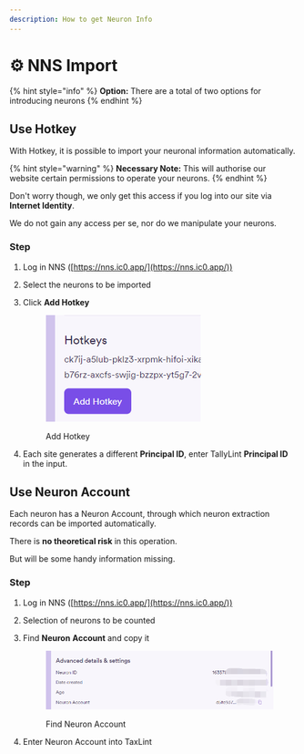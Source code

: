 ```yaml
---
description: How to get Neuron Info
---
```


# ⚙️ NNS Import

{% hint style="info" %}
**Option:** There are a total of two options for introducing neurons
{% endhint %}

## Use Hotkey

With Hotkey, it is possible to import your neuronal information automatically.

{% hint style="warning" %}
**Necessary Note:** This will authorise our website certain permissions to operate your neurons.
{% endhint %}

Don't worry though, we only get this access if you log into our site via **Internet Identity**.

We do not gain any access per se, nor do we manipulate your neurons.

### Step

1. Log in NNS ([https://nns.ic0.app/](https://nns.ic0.app/))
2. Select the neurons to be imported
3.  Click **Add Hotkey**

    <figure><img src="../.gitbook/assets/image (2).png" alt=""><figcaption><p>Add Hotkey</p></figcaption></figure>
4. Each site generates a different **Principal ID**, enter TallyLint **Principal ID** in the input.

## Use Neuron Account

Each neuron has a Neuron Account, through which neuron extraction records can be imported automatically.

There is **no theoretical risk** in this operation.

But will be some handy information missing.

### **Step**

1. Log in NNS ([https://nns.ic0.app/](https://nns.ic0.app/))
2. Selection of neurons to be counted
3.  Find **Neuron** **Account** and copy it

    <figure><img src="../.gitbook/assets/image (1) (1) (1).png" alt=""><figcaption><p>Find Neuron Account</p></figcaption></figure>
4. Enter Neuron Account into TaxLint
